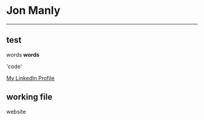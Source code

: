 # Jon Manly
---

## test

words **words** 

'code'


[My LinkedIn Profile](https://www.linkedin.com/in/jonmanly/)


## working file
website
